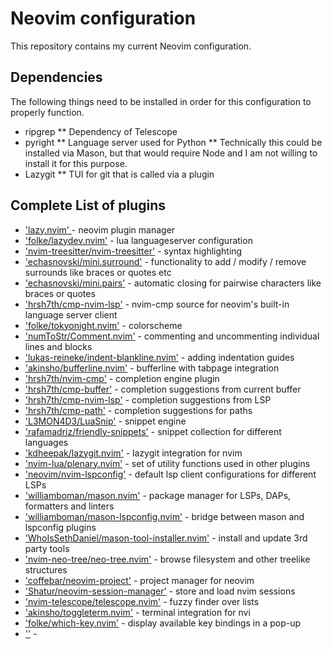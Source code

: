 # Neovim configuration

This repository contains my current Neovim configuration.

## Dependencies

The following things need to be installed in order for this configuration to properly function.

* ripgrep
** Dependency of Telescope
* pyright
** Language server used for Python
** Technically this could be installed via Mason, but that would require Node and I am not willing to install it for this purpose.
* Lazygit
** TUI for git that is called via a plugin

## Complete List of plugins

* [  'lazy.nvim' ]( https://github.com/folke/lazy.nvim.git ) - neovim plugin manager
* ['folke/lazydev.nvim']( https://github.com/folke/lazydev.nvim.git ) - lua languageserver configuration
* ['nvim-treesitter/nvim-treesitter']( https://github.com/nvim-treesitter/nvim-treesitter.git ) - syntax highlighting
* ['echasnovski/mini.surround']( https://github.com/echasnovski/mini.surround.git ) - functionality to add / modify / remove surrounds like braces or quotes etc
* ['echasnovski/mini.pairs']( https://github.com/echasnovski/mini.pairs.git ) - automatic closing for pairwise characters like braces or quotes
* ['hrsh7th/cmp-nvim-lsp']( https://github.com/hrsh7th/cmp-nvim-lsp.git ) - nvim-cmp source for neovim's built-in language server client
* ['folke/tokyonight.nvim']( https://github.com/folke/tokyonight.nvim.git ) - colorscheme
* ['numToStr/Comment.nvim']( https://github.com/numToStr/Comment.nvim.git ) - commenting and uncommenting individual lines and blocks
* ['lukas-reineke/indent-blankline.nvim']( https://github.com/lukas-reineke/indent-blankline.nvim.git ) - adding indentation guides
* ['akinsho/bufferline.nvim']( https://github.com/akinsho/bufferline.nvim.git ) - bufferline with tabpage integration
* ['hrsh7th/nvim-cmp']( https://github.com/hrsh7th/nvim-cmp.git ) - completion engine plugin
* ['hrsh7th/cmp-buffer']( https://github.com/hrsh7th/cmp-buffer.git ) - completion suggestions from current buffer
* ['hrsh7th/cmp-nvim-lsp']( https://github.com/hrsh7th/cmp-nvim-lsp.git ) - completion suggestions from LSP
* ['hrsh7th/cmp-path']( https://github.com/hrsh7th/cmp-path.git ) - completion suggestions for paths
* ['L3MON4D3/LuaSnip']( https://github.com/L3MON4D3/LuaSnip.git ) - snippet engine 
* ['rafamadriz/friendly-snippets']( https://github.com/rafamadriz/friendly-snippets.git ) - snippet collection for different languages
* ['kdheepak/lazygit.nvim']( https://github.com/kdheepak/lazygit.nvim.git ) - lazygit integration for nvim
* ['nvim-lua/plenary.nvim']( https://github.com/nvim-lua/plenary.nvim.git ) - set of utility functions used in other plugins
* ['neovim/nvim-lspconfig']( https://github.com/neovim/nvim-lspconfig.git ) - default lsp client configurations for different LSPs
* ['williamboman/mason.nvim']( https://github.com/williamboman/mason.nvim.git ) - package manager for LSPs, DAPs, formatters and linters
* ['williamboman/mason-lspconfig.nvim']( https://github.com/williamboman/mason-lspconfig.nvim.git ) - bridge between mason and lspconfig plugins
* ['WhoIsSethDaniel/mason-tool-installer.nvim']( https://github.com/WhoIsSethDaniel/mason-tool-installer.nvim.git ) - install and update 3rd party tools
* ['nvim-neo-tree/neo-tree.nvim']( https://github.com/nvim-neo-tree/neo-tree.nvim.git ) - browse filesystem and other treelike structures
* ['coffebar/neovim-project']( https://github.com/coffebar/neovim-project.git ) - project manager for neovim
* ['Shatur/neovim-session-manager']( https://github.com/Shatur/neovim-session-manager.git ) - store and load nvim sessions
* ['nvim-telescope/telescope.nvim']( https://github.com/nvim-telescope/telescope.nvim.git ) - fuzzy finder over lists
* ['akinsho/toggleterm.nvim']( https://github.com/akinsho/toggleterm.nvim.git ) - terminal integration for nvi
* ['folke/which-key.nvim']( https://github.com/folke/which-key.nvim.git ) - display available key bindings in a pop-up
* ['']( https://github.com/#.git ) - 

